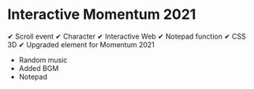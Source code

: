 # Interactive Momentum 2021

✔ Scroll event
✔ Character
✔ Interactive Web
✔ Notepad function
✔ CSS 3D
✔ Upgraded element for Momentum 2021

- Random music
- Added BGM
- Notepad
